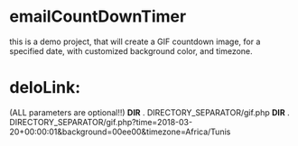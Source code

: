 # emailCountDownTimer
this is a demo project,  that will create a GIF countdown image, for a specified date, with customized background color, and timezone.


# deloLink:
(ALL parameters are optional!!)
__DIR__ . DIRECTORY_SEPARATOR/gif.php
__DIR__ . DIRECTORY_SEPARATOR/gif.php?time=2018-03-20+00:00:01&background=00ee00&timezone=Africa/Tunis

